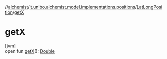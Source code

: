 //[alchemist](../../../index.md)/[it.unibo.alchemist.model.implementations.positions](../index.md)/[LatLongPosition](index.md)/[getX](get-x.md)

# getX

[jvm]\
open fun [getX](get-x.md)(): [Double](https://kotlinlang.org/api/latest/jvm/stdlib/kotlin/-double/index.html)
